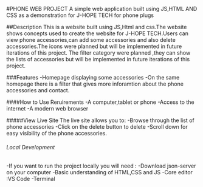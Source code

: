 #PHONE WEB PROJECT
A simple web application built using JS,HTML AND CSS as a demonstration for J-HOPE TECH for phone plugs

##Description
This is a website built using JS,Html and css.The website shows concepts used to create the website for J-HOPE TECH.Users can view phone accessories,can add some accessories
and also delete accessories.The icons were planned but will be implemented in future iterations of this project.
The filter category were planned ,they can show the lists of accessories but will be implemented in future iterations of this project.

###Features
-Homepage displaying some accessories
-On the same homepage there is a filter that gives more inforamtion about the phone accessories and contact.

####How to Use
Reruirements
-A computer,tablet or phone 
-Access to the internet
-A modern web browser

#####View Live Site
The live site allows you to:
-Browse through the list of phone accessories 
-Click on the delete button to delete
-Scroll down for easy  visibility of the phone accessories.

###### Local Development
-If you want to run the project locally you will need :
  -Download json-server on your computer 
  -Basic understanding of HTML,CSS and JS
  -Core editor :VS Code
  -Terminal
